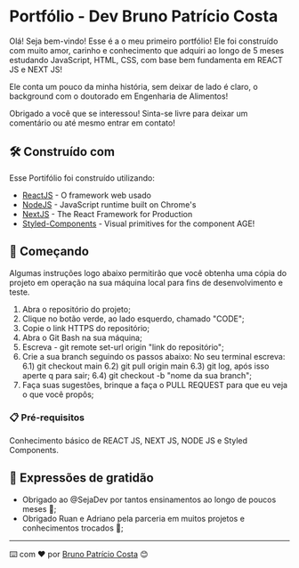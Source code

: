 # Portfólio - Dev Bruno Patrício Costa

Olá! Seja bem-vindo! 
Esse é a o meu primeiro portfólio! Ele foi construído com muito amor, carinho e conhecimento que adquiri ao longo de 5 meses estudando JavaScript, HTML, CSS, com base bem fundamenta em REACT JS e NEXT JS! 

Ele conta um pouco da minha história, sem deixar de lado é claro, o background com o doutorado em Engenharia de Alimentos! 

Obrigado a você que se interessou! Sinta-se livre para deixar um comentário ou até mesmo entrar em contato! 

## 🛠️ Construído com

Esse Portifólio foi construído utilizando: 

* [ReactJS](https://pt-br.reactjs.org/) - O framework web usado
* [NodeJS](https://nodejs.org/en/) - JavaScript runtime built on Chrome's
* [NextJS](https://rometools.github.io/rome/) - The React Framework for Production
* [Styled-Components](https://styled-components.com/) - Visual primitives for the component AGE!

## 🚀 Começando

Algumas instruções logo abaixo permitirão que você obtenha uma cópia do projeto em operação na sua máquina local para fins de desenvolvimento e teste.

1) Abra o repositório do projeto;
2) Clique no botão verde, ao lado esquerdo, chamado "CODE";
3) Copie o link HTTPS do repositório; 
4) Abra o Git Bash na sua máquina; 
5) Escreva - git remote set-url origin "link do repositório"; 
6) Crie a sua branch seguindo os passos abaixo: 
  No seu terminal escreva:
  6.1) git checkout main
  6.2) git pull origin main
  6.3) git log, após isso aperte q para sair;
  6.4) git checkout -b "nome da sua branch";
7) Faça suas sugestões, brinque a faça o PULL REQUEST para que eu veja o que você propôs; 

### 📋 Pré-requisitos

Conhecimento básico de REACT JS, NEXT JS, NODE JS e Styled Components.


## 🎁 Expressões de gratidão

* Obrigado ao @SejaDev por tantos ensinamentos ao longo de poucos meses 📢;
* Obrigado Ruan e Adriano pela parceria em muitos projetos e conhecimentos trocados 🍺;

---
⌨️ com ❤️ por [Bruno Patrício Costa](hhttps://github.com/devbpatriciocosta) 😊